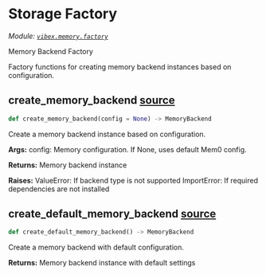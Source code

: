 # Storage Factory

*Module: [`vibex.memory.factory`](https://github.com/dustland/vibex/blob/main/src/vibex/memory/factory.py)*

Memory Backend Factory

Factory functions for creating memory backend instances based on configuration.

## create_memory_backend <a href="https://github.com/dustland/vibex/blob/main/src/vibex/memory/factory.py#L16" class="source-link" title="View source code">source</a>

```python
def create_memory_backend(config = None) -> MemoryBackend
```

Create a memory backend instance based on configuration.

**Args:**
    config: Memory configuration. If None, uses default Mem0 config.

**Returns:**
    Memory backend instance

**Raises:**
    ValueError: If backend type is not supported
    ImportError: If required dependencies are not installed

## create_default_memory_backend <a href="https://github.com/dustland/vibex/blob/main/src/vibex/memory/factory.py#L51" class="source-link" title="View source code">source</a>

```python
def create_default_memory_backend() -> MemoryBackend
```

Create a memory backend with default configuration.

**Returns:**
    Memory backend instance with default settings
